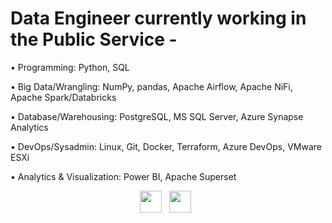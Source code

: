 # Data Engineer currently working in the Public Service -

• Programming: Python, SQL

• Big Data/Wrangling: NumPy, pandas, Apache Airflow, Apache NiFi, Apache Spark/Databricks

• Database/Warehousing: PostgreSQL, MS SQL Server, Azure Synapse Analytics

• DevOps/Sysadmin: Linux, Git, Docker, Terraform, Azure DevOps, VMware ESXi

• Analytics & Visualization: Power BI, Apache Superset

<p align="center">
    <a href="mailto:golam.rashed@outlook.com"><img height="35" src="https://raw.githubusercontent.com/MGRashed/MGRashed/master/gmail_logo.svg"></a>&nbsp;&nbsp;
    <a href="https://www.linkedin.com/in/golamrashed"><img height="35" src="https://raw.githubusercontent.com/MGRashed/MGRashed/master/linkedin_logo.svg"></a>&nbsp;&nbsp;
</p>

